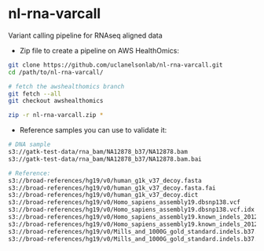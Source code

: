 # nl-rna-varcall
Variant calling pipeline for RNAseq aligned data

- Zip file to create a pipeline on AWS HealthOmics:
```bash
git clone https://github.com/uclanelsonlab/nl-rna-varcall.git 
cd /path/to/nl-rna-varcall/

# fetch the awshealthomics branch
git fetch --all 
git checkout awshealthomics

zip -r nl-rna-varcall.zip *
```

- Reference samples you can use to validate it:
```bash
# DNA sample
s3://gatk-test-data/rna_bam/NA12878_b37/NA12878.bam
s3://gatk-test-data/rna_bam/NA12878_b37/NA12878.bam.bai

# Reference:
s3://broad-references/hg19/v0/human_g1k_v37_decoy.fasta
s3://broad-references/hg19/v0/human_g1k_v37_decoy.fasta.fai
s3://broad-references/hg19/v0/human_g1k_v37_decoy.dict
s3://broad-references/hg19/v0/Homo_sapiens_assembly19.dbsnp138.vcf
s3://broad-references/hg19/v0/Homo_sapiens_assembly19.dbsnp138.vcf.idx
s3://broad-references/hg19/v0/Homo_sapiens_assembly19.known_indels_20120518.vcf
s3://broad-references/hg19/v0/Homo_sapiens_assembly19.known_indels_20120518.vcf.idx
s3://broad-references/hg19/v0/Mills_and_1000G_gold_standard.indels.b37.vcf.gz
s3://broad-references/hg19/v0/Mills_and_1000G_gold_standard.indels.b37.vcf.gz.tbi
```
